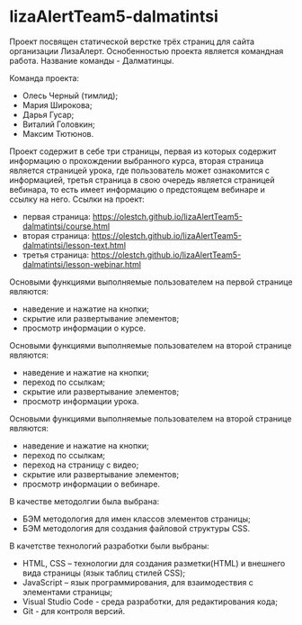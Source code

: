 # lizaAlertTeam5-dalmatintsi

Проект посвящен статической верстке трёх страниц для сайта организации ЛизаАлерт. Оснобенностью проекта является командная работа.
Название команды - Далматинцы.

Команда проекта:

- Олесь Черный (тимлид);
- Мария Широкова;
- Дарья Гусар;
- Виталий Головкин;
- Максим Тютюнов.

Проект содержит в себе три страницы, первая из которых содержит информацию о прохождении выбранного курса, вторая страница является страницей урока, где пользователь может ознакомится с информацией, третья страница в свою очередь является страницей вебинара, то есть имеет информацию о предстоящем вебинаре и ссылку на него.
Ссылки на проект:

- первая страница: https://olestch.github.io/lizaAlertTeam5-dalmatintsi/course.html
- вторая страница: https://olestch.github.io/lizaAlertTeam5-dalmatintsi/lesson-text.html
- третья страница: https://olestch.github.io/lizaAlertTeam5-dalmatintsi/lesson-webinar.html

Основыми функциями выполняемые пользователем на первой странице являются:

- наведение и нажатие на кнопки;
- скрытие или развертывание элементов;
- просмотр информации о курсе.

Основыми функциями выполняемые пользователем на второй странице являются:

- наведение и нажатие на кнопки;
- переход по ссылкам;
- скрытие или развертывание элементов;
- просмотр информации урока.

Основыми функциями выполняемые пользователем на второй странице являются:

- наведение и нажатие на кнопки;
- переход по ссылкам;
- переход на страницу с видео;
- скрытие или развертывание элементов;
- просмотр информации о вебинаре.

В качестве методолгии была выбрана:

- БЭМ методология для имен классов элементов страницы;
- БЭМ методология для создания файловой структуры CSS.

В качетстве технологий разработки были выбраны:

- HTML, CSS – технологии для создания разметки(HTML) и внешнего вида страницы (язык таблиц стилей CSS);
- JavaScript – язык программирования, для взаимодествия с элементами страницы;
- Visual Studio Code - среда разработки, для редактирования кода;
- Git - для контроля версий.
